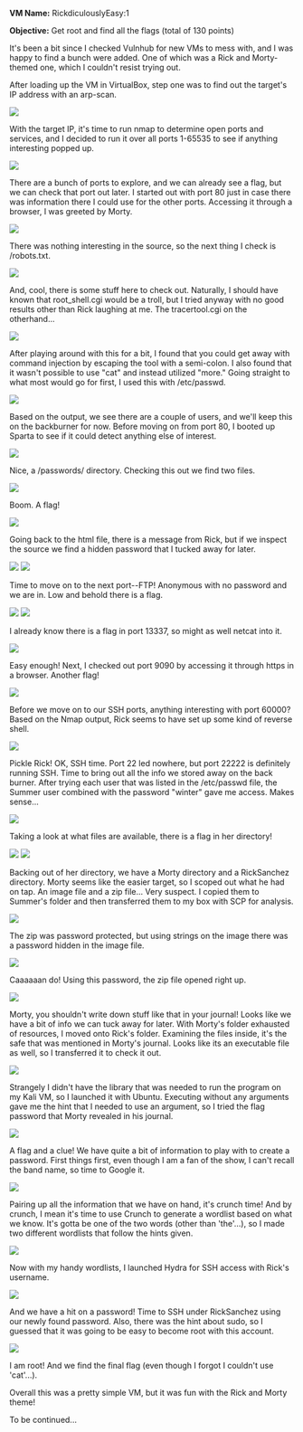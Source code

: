 <b>VM Name:</b>
RickdiculouslyEasy:1

<b>Objective:</b>
Get root and find all the flags (total of 130 points)

It's been a bit since I checked Vulnhub for new VMs to mess with, and I was happy to find a bunch were added. One of which was a Rick and Morty-themed one, which I couldn't resist trying out.

After loading up the VM in VirtualBox, step one was to find out the target's IP address with an arp-scan.

<img src="https://github.com/Keramas/Vulnhub_VM_Walkthroughs/blob/master/RickdiculouslyEasy-1/walkthrough_images/arpscan.png">

With the target IP, it's time to run nmap to determine open ports and services, and I decided to run it over all ports 1-65535 to see if anything interesting popped up.

<img src="https://github.com/Keramas/Vulnhub_VM_Walkthroughs/blob/master/RickdiculouslyEasy-1/walkthrough_images/nmapresults.png">

There are a bunch of ports to explore, and we can already see a flag, but we can check that port out later. 
I started out with port 80 just in case there was information there I could use for the other ports. Accessing it through a browser, I was greeted by Morty.

<img src="https://github.com/Keramas/Vulnhub_VM_Walkthroughs/blob/master/RickdiculouslyEasy-1/walkthrough_images/landingpage.png">

There was nothing interesting in the source, so the next thing I check is /robots.txt.

<img src="https://github.com/Keramas/Vulnhub_VM_Walkthroughs/blob/master/RickdiculouslyEasy-1/walkthrough_images/robotstxt.png">

And, cool, there is some stuff here to check out. Naturally, I should have known that root_shell.cgi would be a troll, but I tried anyway with no good results other than Rick laughing at me. The tracertool.cgi on the otherhand...

<img src="https://github.com/Keramas/Vulnhub_VM_Walkthroughs/blob/master/RickdiculouslyEasy-1/walkthrough_images/tracertool.png">

After playing around with this for a bit, I found that you could get away with command injection by escaping the tool with a semi-colon. I also found that it wasn't possible to use "cat" and instead utilized "more." Going straight to what most would go for first, I used this with /etc/passwd.

<img src="https://github.com/Keramas/Vulnhub_VM_Walkthroughs/blob/master/RickdiculouslyEasy-1/walkthrough_images/command_passwd.png">

Based on the output, we see there are a couple of users, and we'll keep this on the backburner for now. Before moving on from port 80, I booted up Sparta to see if it could detect anything else of interest. 

<img src="https://github.com/Keramas/Vulnhub_VM_Walkthroughs/blob/master/RickdiculouslyEasy-1/walkthrough_images/spartaresults.png">

Nice, a /passwords/ directory. Checking this out we find two files. 

<img src="https://github.com/Keramas/Vulnhub_VM_Walkthroughs/blob/master/RickdiculouslyEasy-1/walkthrough_images/passwords.png">

Boom. A flag! 

<img src="https://github.com/Keramas/Vulnhub_VM_Walkthroughs/blob/master/RickdiculouslyEasy-1/walkthrough_images/flag2.png">

Going back to the html file, there is a message from Rick, but if we inspect the source we find a hidden password that I tucked away for later.

<img src="https://github.com/Keramas/Vulnhub_VM_Walkthroughs/blob/master/RickdiculouslyEasy-1/walkthrough_images/passwordhtml.png">
<img src="https://github.com/Keramas/Vulnhub_VM_Walkthroughs/blob/master/RickdiculouslyEasy-1/walkthrough_images/hiddenpasswordsource.png">

Time to move on to the next port--FTP! Anonymous with no password and we are in. Low and behold there is a flag.

<img src="https://github.com/Keramas/Vulnhub_VM_Walkthroughs/blob/master/RickdiculouslyEasy-1/walkthrough_images/ftpopen.png">
<img src="https://github.com/Keramas/Vulnhub_VM_Walkthroughs/blob/master/RickdiculouslyEasy-1/walkthrough_images/FTP_flag.png">

I already know there is a flag in port 13337, so might as well netcat into it.

<img src="https://github.com/Keramas/Vulnhub_VM_Walkthroughs/blob/master/RickdiculouslyEasy-1/walkthrough_images/13337_flag.png"> 

Easy enough! Next, I checked out port 9090 by accessing it through https in a browser. Another flag! 

<img src="https://github.com/Keramas/Vulnhub_VM_Walkthroughs/blob/master/RickdiculouslyEasy-1/walkthrough_images/consoleflag3.png">

Before we move on to our SSH ports, anything interesting with port 60000? Based on the Nmap output, Rick seems to have set up some kind of reverse shell. 

<img src="https://github.com/Keramas/Vulnhub_VM_Walkthroughs/blob/master/RickdiculouslyEasy-1/walkthrough_images/60000_flag.png">

Pickle Rick! OK, SSH time. Port 22 led nowhere, but port 22222 is definitely running SSH. Time to bring out all the info we stored away on the back burner. After trying each user that was listed in the /etc/passwd file, the Summer user combined with the password "winter" gave me access. Makes sense...

<img src="https://github.com/Keramas/Vulnhub_VM_Walkthroughs/blob/master/RickdiculouslyEasy-1/walkthrough_images/ssh_on_22222.png">

Taking a look at what files are available, there is a flag in her directory! 

<img src="https://github.com/Keramas/Vulnhub_VM_Walkthroughs/blob/master/RickdiculouslyEasy-1/walkthrough_images/summerfiles.png">

<img src="https://github.com/Keramas/Vulnhub_VM_Walkthroughs/blob/master/RickdiculouslyEasy-1/walkthrough_images/summer_flag.png">

Backing out of her directory, we have a Morty directory and a RickSanchez directory. Morty seems like the easier target, so I scoped out what he had on tap. An image file and a zip file... Very suspect. I copied them to Summer's folder and then transferred them to my box with SCP for analysis.

<img src="https://github.com/Keramas/Vulnhub_VM_Walkthroughs/blob/master/RickdiculouslyEasy-1/walkthrough_images/scptransfer.png">

The zip was password protected, but using strings on the image there was a password hidden in the image file.

<img src="https://github.com/Keramas/Vulnhub_VM_Walkthroughs/blob/master/RickdiculouslyEasy-1/walkthrough_images/safepassword_pic_analysus.png">

Caaaaaan do! Using this password, the zip file opened right up. 

<img src="https://github.com/Keramas/Vulnhub_VM_Walkthroughs/blob/master/RickdiculouslyEasy-1/walkthrough_images/journalFLAG.png">

Morty, you shouldn't write down stuff like that in your journal! Looks like we have a bit of info we can tuck away for later. With Morty's folder exhausted of resources, I moved onto Rick's folder. Examining the files inside, it's the safe that was mentioned in Morty's journal. Looks like its an executable file as well, so I transferred it to check it out.

<img src="https://github.com/Keramas/Vulnhub_VM_Walkthroughs/blob/master/RickdiculouslyEasy-1/walkthrough_images/ricksfolder_and_safe.png">

Strangely I didn't have the library that was needed to run the program on my Kali VM, so I launched it with Ubuntu. Executing without any arguments gave me the hint that I needed to use an argument, so I tried the flag password that Morty revealed in his journal.

<img src="https://github.com/Keramas/Vulnhub_VM_Walkthroughs/blob/master/RickdiculouslyEasy-1/walkthrough_images/safe_flag.png">

A flag and a clue! We have quite a bit of information to play with to create a password. First things first, even though I am a fan of the show, I can't recall the band name, so time to Google it. 

<img src="https://github.com/Keramas/Vulnhub_VM_Walkthroughs/blob/master/RickdiculouslyEasy-1/walkthrough_images/fleshcurtains.png">

Pairing up all the information that we have on hand, it's crunch time! And by crunch, I mean it's time to use Crunch to generate a wordlist based on what we know. It's gotta be one of the two words (other than 'the'...), so I made two different wordlists that follow the hints given.

<img src="https://github.com/Keramas/Vulnhub_VM_Walkthroughs/blob/master/RickdiculouslyEasy-1/walkthrough_images/crunchTIME.png">

Now with my handy wordlists, I launched Hydra for SSH access with Rick's username. 

<img src="https://github.com/Keramas/Vulnhub_VM_Walkthroughs/blob/master/RickdiculouslyEasy-1/walkthrough_images/hydraSuccess.png">

And we have a hit on a password! Time to SSH under RickSanchez using our newly found password. Also, there was the hint about sudo, so I guessed that it was going to be easy to become root with this account.

<img src="https://github.com/Keramas/Vulnhub_VM_Walkthroughs/blob/master/RickdiculouslyEasy-1/walkthrough_images/rootGET.png">

I am root! And we find the final flag (even though I forgot I couldn't use 'cat'...).

Overall this was a pretty simple VM, but it was fun with the Rick and Morty theme!














To be continued...


